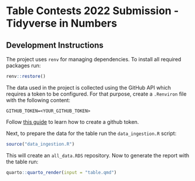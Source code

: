 # Table Contests 2022 Submission - Tidyverse in Numbers

## Development Instructions

The project uses `renv` for managing dependencies. To install all required packages run:
```r
renv::restore()
```

The data used in the project is collected using the GitHub API which requires a token to be configured. For that purpose, create a `.Renviron` file with the following content:

```
GITHUB_TOKEN=<YOUR_GITHUB_TOKEN>
```

Follow [this guide](https://docs.github.com/en/authentication/keeping-your-account-and-data-secure/creating-a-personal-access-token) to learn how to create a github token.
  
Next, to prepare the data for the table run the `data_ingestion.R` script:

```r
source("data_ingestion.R")
```

This will create an `all_data.RDS` repository. Now to generate the report with the table run:

```r
quarto::quarto_render(input = "table.qmd")
```